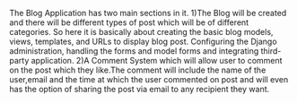 The Blog Application has two main sections in  it.
1)The Blog will be created and there will be different types of post which will be of different categories.
So here it is basically about creating the basic blog models, views, templates, and URLs to display blog post.
Configuring the Django administration, handling the forms and model forms and integrating third-party application.
2)A Comment System which will allow user to comment on the post which they like.The comment will include the name of the user,email
and the time at which the user commented on post and will even has the option of sharing the post via email to any recipient they want.
